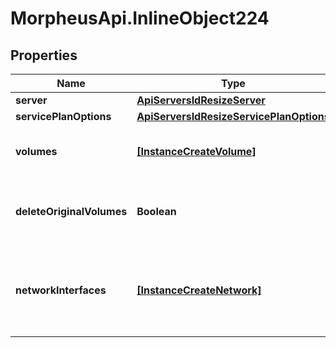 # MorpheusApi.InlineObject224

## Properties

Name | Type | Description | Notes
------------ | ------------- | ------------- | -------------
**server** | [**ApiServersIdResizeServer**](ApiServersIdResizeServer.md) |  | [optional] 
**servicePlanOptions** | [**ApiServersIdResizeServicePlanOptions**](ApiServersIdResizeServicePlanOptions.md) |  | [optional] 
**volumes** | [**[InstanceCreateVolume]**](InstanceCreateVolume.md) | List of volumes with their new sizes. | [optional] 
**deleteOriginalVolumes** | **Boolean** | Delete the original volumes after resizing. (Amazon only) | [optional] [default to false]
**networkInterfaces** | [**[InstanceCreateNetwork]**](InstanceCreateNetwork.md) | Key for network configurations. Include id to update an existing interface. | [optional] 


